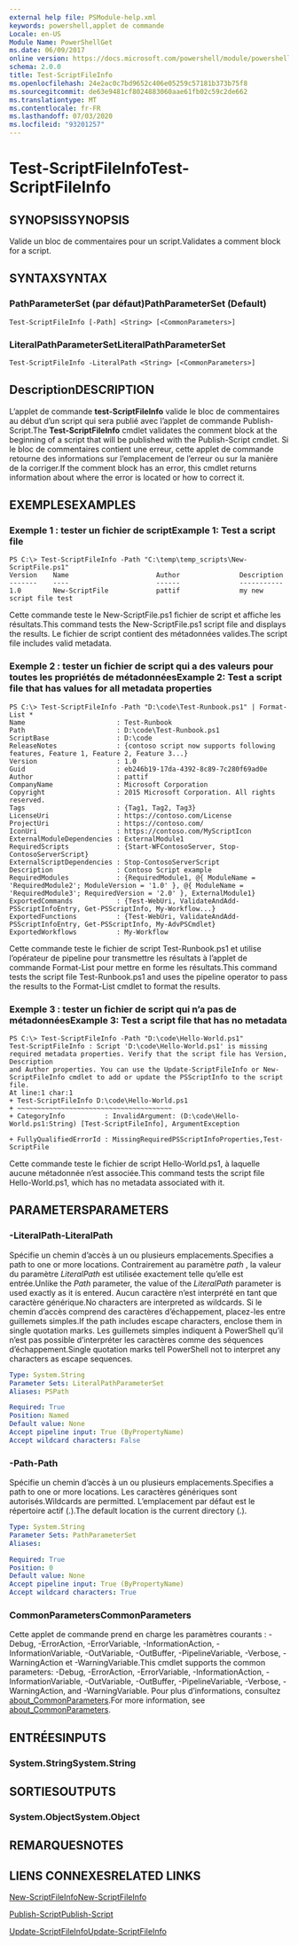 ```yaml
---
external help file: PSModule-help.xml
keywords: powershell,applet de commande
Locale: en-US
Module Name: PowerShellGet
ms.date: 06/09/2017
online version: https://docs.microsoft.com/powershell/module/powershellget/test-scriptfileinfo?view=powershell-7&WT.mc_id=ps-gethelp
schema: 2.0.0
title: Test-ScriptFileInfo
ms.openlocfilehash: 24e2ac0c7bd9652c406e05259c57181b373b75f8
ms.sourcegitcommit: de63e9481cf8024883060aae61fb02c59c2de662
ms.translationtype: MT
ms.contentlocale: fr-FR
ms.lasthandoff: 07/03/2020
ms.locfileid: "93201257"
---
```

# <span data-ttu-id="7d158-103">Test-ScriptFileInfo</span><span class="sxs-lookup"><span data-stu-id="7d158-103">Test-ScriptFileInfo</span></span>

## <span data-ttu-id="7d158-104">SYNOPSIS</span><span class="sxs-lookup"><span data-stu-id="7d158-104">SYNOPSIS</span></span>
<span data-ttu-id="7d158-105">Valide un bloc de commentaires pour un script.</span><span class="sxs-lookup"><span data-stu-id="7d158-105">Validates a comment block for a script.</span></span>

## <span data-ttu-id="7d158-106">SYNTAX</span><span class="sxs-lookup"><span data-stu-id="7d158-106">SYNTAX</span></span>

### <span data-ttu-id="7d158-107">PathParameterSet (par défaut)</span><span class="sxs-lookup"><span data-stu-id="7d158-107">PathParameterSet (Default)</span></span>

```
Test-ScriptFileInfo [-Path] <String> [<CommonParameters>]
```

### <span data-ttu-id="7d158-108">LiteralPathParameterSet</span><span class="sxs-lookup"><span data-stu-id="7d158-108">LiteralPathParameterSet</span></span>

```
Test-ScriptFileInfo -LiteralPath <String> [<CommonParameters>]
```

## <span data-ttu-id="7d158-109">Description</span><span class="sxs-lookup"><span data-stu-id="7d158-109">DESCRIPTION</span></span>

<span data-ttu-id="7d158-110">L’applet de commande **test-ScriptFileInfo** valide le bloc de commentaires au début d’un script qui sera publié avec l’applet de commande Publish-Script.</span><span class="sxs-lookup"><span data-stu-id="7d158-110">The **Test-ScriptFileInfo** cmdlet validates the comment block at the beginning of a script that will be published with the Publish-Script cmdlet.</span></span>
<span data-ttu-id="7d158-111">Si le bloc de commentaires contient une erreur, cette applet de commande retourne des informations sur l’emplacement de l’erreur ou sur la manière de la corriger.</span><span class="sxs-lookup"><span data-stu-id="7d158-111">If the comment block has an error, this cmdlet returns information about where the error is located or how to correct it.</span></span>

## <span data-ttu-id="7d158-112">EXEMPLES</span><span class="sxs-lookup"><span data-stu-id="7d158-112">EXAMPLES</span></span>

### <span data-ttu-id="7d158-113">Exemple 1 : tester un fichier de script</span><span class="sxs-lookup"><span data-stu-id="7d158-113">Example 1: Test a script file</span></span>

```
PS C:\> Test-ScriptFileInfo -Path "C:\temp\temp_scripts\New-ScriptFile.ps1"
Version    Name                      Author               Description
-------    ----                      ------               -----------
1.0        New-ScriptFile            pattif               my new script file test
```

<span data-ttu-id="7d158-114">Cette commande teste le New-ScriptFile.ps1 fichier de script et affiche les résultats.</span><span class="sxs-lookup"><span data-stu-id="7d158-114">This command tests the New-ScriptFile.ps1 script file and displays the results.</span></span>
<span data-ttu-id="7d158-115">Le fichier de script contient des métadonnées valides.</span><span class="sxs-lookup"><span data-stu-id="7d158-115">The script file includes valid metadata.</span></span>

### <span data-ttu-id="7d158-116">Exemple 2 : tester un fichier de script qui a des valeurs pour toutes les propriétés de métadonnées</span><span class="sxs-lookup"><span data-stu-id="7d158-116">Example 2: Test a script file that has values for all metadata properties</span></span>

```
PS C:\> Test-ScriptFileInfo -Path "D:\code\Test-Runbook.ps1" | Format-List *
Name                       : Test-Runbook
Path                       : D:\code\Test-Runbook.ps1
ScriptBase                 : D:\code
ReleaseNotes               : {contoso script now supports following features, Feature 1, Feature 2, Feature 3...}
Version                    : 1.0
Guid                       : eb246b19-17da-4392-8c89-7c280f69ad0e
Author                     : pattif
CompanyName                : Microsoft Corporation
Copyright                  : 2015 Microsoft Corporation. All rights reserved.
Tags                       : {Tag1, Tag2, Tag3}
LicenseUri                 : https://contoso.com/License
ProjectUri                 : https://contoso.com/
IconUri                    : https://contoso.com/MyScriptIcon
ExternalModuleDependencies : ExternalModule1
RequiredScripts            : {Start-WFContosoServer, Stop-ContosoServerScript}
ExternalScriptDependencies : Stop-ContosoServerScript
Description                : Contoso Script example
RequiredModules            : {RequiredModule1, @{ ModuleName = 'RequiredModule2'; ModuleVersion = '1.0' }, @{ ModuleName = 'RequiredModule3'; RequiredVersion = '2.0' }, ExternalModule1}
ExportedCommands           : {Test-WebUri, ValidateAndAdd-PSScriptInfoEntry, Get-PSScriptInfo, My-Workflow...}
ExportedFunctions          : {Test-WebUri, ValidateAndAdd-PSScriptInfoEntry, Get-PSScriptInfo, My-AdvPSCmdlet}
ExportedWorkflows          : My-Workflow
```

<span data-ttu-id="7d158-117">Cette commande teste le fichier de script Test-Runbook.ps1 et utilise l’opérateur de pipeline pour transmettre les résultats à l’applet de commande Format-List pour mettre en forme les résultats.</span><span class="sxs-lookup"><span data-stu-id="7d158-117">This command tests the script file Test-Runbook.ps1 and uses the pipeline operator to pass the results to the Format-List cmdlet to format the results.</span></span>

### <span data-ttu-id="7d158-118">Exemple 3 : tester un fichier de script qui n’a pas de métadonnées</span><span class="sxs-lookup"><span data-stu-id="7d158-118">Example 3: Test a script file that has no metadata</span></span>

```
PS C:\> Test-ScriptFileInfo -Path "D:\code\Hello-World.ps1"
Test-ScriptFileInfo : Script 'D:\code\Hello-World.ps1' is missing required metadata properties. Verify that the script file has Version, Description
and Author properties. You can use the Update-ScriptFileInfo or New-ScriptFileInfo cmdlet to add or update the PSScriptInfo to the script file.
At line:1 char:1
+ Test-ScriptFileInfo D:\code\Hello-World.ps1
+ ~~~~~~~~~~~~~~~~~~~~~~~~~~~~~~~~~~~~~~~
+ CategoryInfo          : InvalidArgument: (D:\code\Hello-World.ps1:String) [Test-ScriptFileInfo], ArgumentException

+ FullyQualifiedErrorId : MissingRequiredPSScriptInfoProperties,Test-ScriptFile
```

<span data-ttu-id="7d158-119">Cette commande teste le fichier de script Hello-World.ps1, à laquelle aucune métadonnée n’est associée.</span><span class="sxs-lookup"><span data-stu-id="7d158-119">This command tests the script file Hello-World.ps1, which has no metadata associated with it.</span></span>

## <span data-ttu-id="7d158-120">PARAMETERS</span><span class="sxs-lookup"><span data-stu-id="7d158-120">PARAMETERS</span></span>

### <span data-ttu-id="7d158-121">-LiteralPath</span><span class="sxs-lookup"><span data-stu-id="7d158-121">-LiteralPath</span></span>

<span data-ttu-id="7d158-122">Spécifie un chemin d’accès à un ou plusieurs emplacements.</span><span class="sxs-lookup"><span data-stu-id="7d158-122">Specifies a path to one or more locations.</span></span>
<span data-ttu-id="7d158-123">Contrairement au paramètre *path* , la valeur du paramètre *LiteralPath* est utilisée exactement telle qu’elle est entrée.</span><span class="sxs-lookup"><span data-stu-id="7d158-123">Unlike the *Path* parameter, the value of the *LiteralPath* parameter is used exactly as it is entered.</span></span>
<span data-ttu-id="7d158-124">Aucun caractère n’est interprété en tant que caractère générique.</span><span class="sxs-lookup"><span data-stu-id="7d158-124">No characters are interpreted as wildcards.</span></span>
<span data-ttu-id="7d158-125">Si le chemin d’accès comprend des caractères d’échappement, placez-les entre guillemets simples.</span><span class="sxs-lookup"><span data-stu-id="7d158-125">If the path includes escape characters, enclose them in single quotation marks.</span></span>
<span data-ttu-id="7d158-126">Les guillemets simples indiquent à PowerShell qu’il n’est pas possible d’interpréter les caractères comme des séquences d’échappement.</span><span class="sxs-lookup"><span data-stu-id="7d158-126">Single quotation marks tell PowerShell not to interpret any characters as escape sequences.</span></span>

```yaml
Type: System.String
Parameter Sets: LiteralPathParameterSet
Aliases: PSPath

Required: True
Position: Named
Default value: None
Accept pipeline input: True (ByPropertyName)
Accept wildcard characters: False
```

### <span data-ttu-id="7d158-127">-Path</span><span class="sxs-lookup"><span data-stu-id="7d158-127">-Path</span></span>

<span data-ttu-id="7d158-128">Spécifie un chemin d’accès à un ou plusieurs emplacements.</span><span class="sxs-lookup"><span data-stu-id="7d158-128">Specifies a path to one or more locations.</span></span>
<span data-ttu-id="7d158-129">Les caractères génériques sont autorisés.</span><span class="sxs-lookup"><span data-stu-id="7d158-129">Wildcards are permitted.</span></span>
<span data-ttu-id="7d158-130">L’emplacement par défaut est le répertoire actif (.).</span><span class="sxs-lookup"><span data-stu-id="7d158-130">The default location is the current directory (.).</span></span>

```yaml
Type: System.String
Parameter Sets: PathParameterSet
Aliases:

Required: True
Position: 0
Default value: None
Accept pipeline input: True (ByPropertyName)
Accept wildcard characters: True
```

### <span data-ttu-id="7d158-131">CommonParameters</span><span class="sxs-lookup"><span data-stu-id="7d158-131">CommonParameters</span></span>

<span data-ttu-id="7d158-132">Cette applet de commande prend en charge les paramètres courants : -Debug, -ErrorAction, -ErrorVariable, -InformationAction, -InformationVariable, -OutVariable, -OutBuffer, -PipelineVariable, -Verbose, -WarningAction et -WarningVariable.</span><span class="sxs-lookup"><span data-stu-id="7d158-132">This cmdlet supports the common parameters: -Debug, -ErrorAction, -ErrorVariable, -InformationAction, -InformationVariable, -OutVariable, -OutBuffer, -PipelineVariable, -Verbose, -WarningAction, and -WarningVariable.</span></span> <span data-ttu-id="7d158-133">Pour plus d’informations, consultez [about_CommonParameters](https://go.microsoft.com/fwlink/?LinkID=113216).</span><span class="sxs-lookup"><span data-stu-id="7d158-133">For more information, see [about_CommonParameters](https://go.microsoft.com/fwlink/?LinkID=113216).</span></span>

## <span data-ttu-id="7d158-134">ENTRÉES</span><span class="sxs-lookup"><span data-stu-id="7d158-134">INPUTS</span></span>

### <span data-ttu-id="7d158-135">System.String</span><span class="sxs-lookup"><span data-stu-id="7d158-135">System.String</span></span>

## <span data-ttu-id="7d158-136">SORTIES</span><span class="sxs-lookup"><span data-stu-id="7d158-136">OUTPUTS</span></span>

### <span data-ttu-id="7d158-137">System.Object</span><span class="sxs-lookup"><span data-stu-id="7d158-137">System.Object</span></span>

## <span data-ttu-id="7d158-138">REMARQUES</span><span class="sxs-lookup"><span data-stu-id="7d158-138">NOTES</span></span>

## <span data-ttu-id="7d158-139">LIENS CONNEXES</span><span class="sxs-lookup"><span data-stu-id="7d158-139">RELATED LINKS</span></span>

[<span data-ttu-id="7d158-140">New-ScriptFileInfo</span><span class="sxs-lookup"><span data-stu-id="7d158-140">New-ScriptFileInfo</span></span>](New-ScriptFileInfo.md)

[<span data-ttu-id="7d158-141">Publish-Script</span><span class="sxs-lookup"><span data-stu-id="7d158-141">Publish-Script</span></span>](Publish-Script.md)

[<span data-ttu-id="7d158-142">Update-ScriptFileInfo</span><span class="sxs-lookup"><span data-stu-id="7d158-142">Update-ScriptFileInfo</span></span>](Update-ScriptFileInfo.md)
